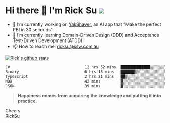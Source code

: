 # Hi there 👋 I'm Rick Su ![](https://komarev.com/ghpvc/?username=ricksu978)
<!--
**ricksu978/ricksu978** is a ✨ _special_ ✨ repository because its `README.md` (this file) appears on your GitHub profile.

Here are some ideas to get you started:
-->
- 🔭 I’m currently working on [YakShaver](https://yakshaver.ai/), an AI app that "Make the perfect PBI in 30 seconds".
- 🌱 I’m currently learning Domain-Driven Design (DDD) and Acceptance Test-Driven Development (ATDD)
- 📫 How to reach me: ricksu@ssw.com.au
<!--
- 👯 I’m looking to collaborate on ...
- 🤔 I’m looking for help with ...
- 💬 Ask me about ...
-->
<!--
- 😄 Pronouns: ...
- ⚡ Fun fact: ...
-->
[![Rick's github stats](https://github-readme-stats.vercel.app/api?username=ricksu978&theme=dark)](https://github.com/ricksu978/ricksu978)

<!--START_SECTION:waka-->

```txt
C#                                 12 hrs 52 mins  █████████████░░░░░░░░░░░░   52.05 %
Binary                             6 hrs 13 mins   ██████▒░░░░░░░░░░░░░░░░░░   25.15 %
TypeScript                         2 hrs 21 mins   ██▒░░░░░░░░░░░░░░░░░░░░░░   09.50 %
MDX                                42 mins         ▓░░░░░░░░░░░░░░░░░░░░░░░░   02.87 %
JSON                               39 mins         ▓░░░░░░░░░░░░░░░░░░░░░░░░   02.64 %
```

<!--END_SECTION:waka-->

> **Happiness comes from acquiring the knowledge and putting it into practice.**

Cheers  
RickSu 
